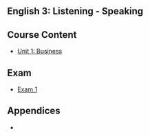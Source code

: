 ## English 3: Listening - Speaking

## Course Content

- [Unit 1: Business](assets/posts/second-bachelors-degree/hk1-listening-speaking-3/unit-1.md)

## Exam

- [Exam 1]()

## Appendices

- 


